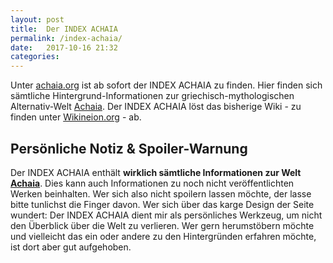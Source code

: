 ```yaml
---
layout: post
title:  Der INDEX ACHAIA
permalink: /index-achaia/
date:   2017-10-16 21:32
categories: 
---
```


Unter [achaia.org](http://achaia.org) ist ab sofort der INDEX ACHAIA zu finden. Hier finden sich sämtliche Hintergrund-Informationen zur griechisch-mythologischen Alternativ-Welt [Achaia](http://achaia.org/achaia/). Der INDEX ACHAIA löst das bisherige Wiki - zu finden unter [Wikineion.org](https://wikineion.org) - ab.

## Persönliche Notiz & Spoiler-Warnung

Der INDEX ACHAIA enthält **wirklich sämtliche Informationen zur Welt [Achaia](achaia.org/achaia/)**. Dies kann auch Informationen zu noch nicht veröffentlichten Werken beinhalten. Wer sich also nicht spoilern lassen möchte, der lasse bitte tunlichst die Finger davon. Wer sich über das karge Design der Seite wundert: Der INDEX ACHAIA dient mir als persönliches Werkzeug, um nicht den Überblick über die Welt zu verlieren. Wer gern herumstöbern möchte und vielleicht das ein oder andere zu den Hintergründen erfahren möchte, ist dort aber gut aufgehoben.
